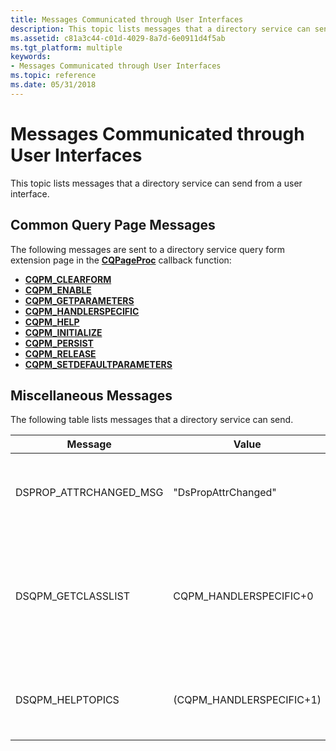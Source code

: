 ```yaml
---
title: Messages Communicated through User Interfaces
description: This topic lists messages that a directory service can send from a user interface.
ms.assetid: c81a3c44-c01d-4029-8a7d-6e0911d4f5ab
ms.tgt_platform: multiple
keywords:
- Messages Communicated through User Interfaces
ms.topic: reference
ms.date: 05/31/2018
---
```


# Messages Communicated through User Interfaces

This topic lists messages that a directory service can send from a user interface.

## Common Query Page Messages

The following messages are sent to a directory service query form extension page in the [**CQPageProc**](/windows/desktop/api/Cmnquery/nc-cmnquery-lpcqpageproc) callback function:

-   [**CQPM\_CLEARFORM**](cqpm-clearform.md)
-   [**CQPM\_ENABLE**](cqpm-enable.md)
-   [**CQPM\_GETPARAMETERS**](cqpm-getparameters.md)
-   [**CQPM\_HANDLERSPECIFIC**](cqpm-handlerspecific.md)
-   [**CQPM\_HELP**](cqpm-help.md)
-   [**CQPM\_INITIALIZE**](cqpm-initialize.md)
-   [**CQPM\_PERSIST**](cqpm-persist.md)
-   [**CQPM\_RELEASE**](cqpm-release.md)
-   [**CQPM\_SETDEFAULTPARAMETERS**](cqpm-setdefaultparameters.md)

## Miscellaneous Messages

The following table lists messages that a directory service can send.



| Message                  | Value                     | Description                                                                                                                                                                                                                                   |
|--------------------------|---------------------------|-----------------------------------------------------------------------------------------------------------------------------------------------------------------------------------------------------------------------------------------------|
| DSPROP\_ATTRCHANGED\_MSG | "DsPropAttrChanged"       | A message sent for synchronizing property pages and the directory service administration tools, declared in Dsclient.h.                                                                                                                       |
| DSQPM\_GETCLASSLIST      | CQPM\_HANDLERSPECIFIC+0   | A page message sent to the form pages for retrieving a list of classes for query, used by the field selector and property well to build its list of display classes. wParam = flags and lParam = LPLPDSQUERYCLASSLIST, declared in Dsquery.h. |
| DSQPM\_HELPTOPICS        | (CQPM\_HANDLERSPECIFIC+1) | A page message sent to the form pages for handling the "Help Topics" request. wParam = 0, lParam = hWndParent, declared in Dsquery.h.                                                                                                         |



 

 

 




